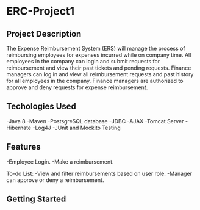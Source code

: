 # ERC-Project1

## Project Description
The Expense Reimbursement System (ERS) will manage the process of reimbursing employees for expenses incurred while on company time. All employees in the company can login and submit requests for reimbursement and view their past tickets and pending requests. Finance managers can log in and view all reimbursement requests and past history for all employees in the company. Finance managers are authorized to approve and deny requests for expense reimbursement.

## Techologies Used
-Java 8
-Maven
-PostsgreSQL database
-JDBC
-AJAX
-Tomcat Server
-Hibernate
-Log4J
-JUnit and Mockito Testing

## Features
-Employee Login. 
-Make a reimbursement. 

To-do List:
-View and filter reimbursements based on user role.
-Manager can approve or deny a reimbursement.

## Getting Started

